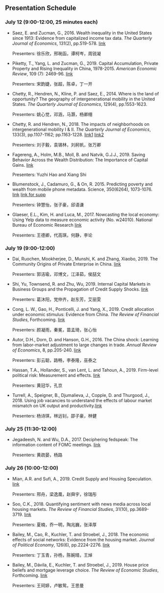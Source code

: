 ## Presentation Schedule

### July 12 (9:00-12:00, 25 minutes each)

- Saez, E. and Zucman, G., 2016. Wealth inequality in the United States since 1913: Evidence from capitalized income tax data. *The Quarterly Journal of Economics*, 131(2), pp.519-578. [link](http://gabriel-zucman.eu/uswealth/) 

  Presenters: 徐乐欣，邢琬函，谭柯岑，周锐凝



- Piketty, T., Yang, L. and Zucman, G., 2019. Capital Accumulation, Private Property and Rising Inequality in China, 1978-2015. *American Economic Review*, 109 (7): 2469-96. [link](http://gabriel-zucman.eu/china/)

  Presenters: 宋韵婕，张超，陈卓，丁一开

  
- Chetty, R., Hendren, N., Kline, P. and Saez, E., 2014. Where is the land of opportunity? The geography of intergenerational mobility in the United States. *The Quarterly Journal of Economics*, 129(4), pp.1553-1623.

  Presenters: 姚心觉，邓涵，马灏，杨卿栩
  

- Chetty, R. and Hendren, N., 2018. The impacts of neighborhoods on intergenerational mobility I & II. *The Quarterly Journal of Economics*, 133(3), pp.1107-1162; pp.1163-1228. [link1](https://opportunityinsights.org/paper/neighborhoodsi/) [link2](https://opportunityinsights.org/paper/neighborhoodsii/)

  Presenters: 刘子毅，袁锡林，刘舸帆，张万卿



- Fagereng, A., Holm, M.B., Moll, B. and Natvik, G.J.J., 2019. Saving Behavior Across the Wealth Distribution: The Importance of Capital Gains. [link](http://www.princeton.edu/~moll/SBWD.pdf)

  Presenters: Yuzhi Hao and Xiang Shi



- Blumenstock, J., Cadamuro, G., & On, R. 2015. Predicting poverty and wealth from mobile phone metadata. Science, 350(6264), 1073-1076. [link](https://science.sciencemag.org/content/350/6264/1073) [link for supp](https://science.sciencemag.org/content/sci/suppl/2015/11/24/350.6264.1073.DC1/Blumenstock.SM.pdf)

  Presenters: 钟慧怡，张子豪，邱语谦

  

- Glaeser, E.L., Kim, H. and Luca, M., 2017. Nowcasting the local economy: Using Yelp data to measure economic activity (No. w24010). National Bureau of Economic Research [link](https://www.nber.org/chapters/c14276.pdf)

  Presenters: 王德卿，代高琪，何静，李论

  

### July 19 (9:00-12:00)

- Dai, Ruochen, Mookherjee, D., Munshi, K. and Zhang, Xiaobo, 2019. The Community Origins of Private Enterprise in China. [link](https://ideas.repec.org/p/bos/iedwpr/dp-320.html)

  Presenters: 郭洁瑜，邓博文，江泽茹，侯喆文

  

- Shi, Yu, Townsend, R. and Zhu, Wu, 2019. Internal Capital Markets in Business Groups and the Propagation of Credit Supply Shocks. [link](https://papers.ssrn.com/sol3/papers.cfm?abstract_id=3405978)

  Presenters: 葛沐阳，党仲齐，赵东芳，艾丽雯

  

- Cong, L. W., Gao, H., Ponticelli, J. and Yang, X., 2019. Credit allocation under economic stimulus: Evidence from China. *The Review of Financial Studies*, Forthcoming. [link](https://papers.ssrn.com/sol3/papers.cfm?abstract_id=2862101)

  Presenters: 颜凝雨，秦冕，苗孟琦，张心怡

  

- Autor, D.H., Dorn, D. and Hanson, G.H., 2016. The China shock: Learning from labor-market adjustment to large changes in trade. *Annual Review of Economics*, 8, pp.205-240. [link](http://chinashock.info/)

  Presenters: 彭云聪，路畅，李泰隆，巫泰之

  

- Hassan, T.A., Hollander, S., van Lent, L. and Tahoun, A., 2019. Firm-level political risk: Measurement and effects. [link](https://sites.google.com/site/tarekalexanderhassan/papers)

  Presenters: 黄冠华，孔京

  

- Turrell, A., Speigner, B., Djumalieva, J., Copple, D. and Thurgood, J., 2018. Using job vacancies to understand the effects of labour market mismatch on UK output and productivity.[link](https://www.bankofengland.co.uk/working-paper/2018/using-job-vacancies-to-understand-the-effects-of-labour-market-mismatch-on-uk-output)

  Presenters: 杨诗琪，林远钊，卲子豪，林健

  

### July 25 (11:30-12:00)

- Jegadeesh, N. and Wu, D.A., 2017. Deciphering fedspeak: The information content of FOMC meetings. [link](https://papers.ssrn.com/sol3/papers.cfm?abstract_id=2939937)

  Presenters: 黄疏晏，杨路



### July 26 (10:00-12:00)

- Mian, A.R. and Sufi, A., 2019. Credit Supply and Housing Speculation. [link](https://papers.ssrn.com/sol3/papers.cfm?abstract_id=3209564) 

  Presenters: 邢舟，梁逸凰，赵舜宇，徐瑞彤

  

- Soo, C.K., 2018. Quantifying sentiment with news media across local housing markets. *The Review of Financial Studies*, 31(10), pp.3689-3719. [link](https://sites.google.com/a/umich.edu/cindyksoo/)

  Presenters: 夏楠，乔一明，陶兆巍，张泽厚



- Bailey, M., Cao, R., Kuchler, T. and Stroebel, J., 2018. The economic effects of social networks: Evidence from the housing market. *Journal of Political Economy*, 126(6), pp.2224-2276. [link](http://pages.stern.nyu.edu/~jstroebe/)

  Presenters: 丁玉青，孙杨，陈婉晴，王焯

  

- Bailey, M., Dávila, E., Kuchler, T. and Stroebel, J., 2019. House price beliefs and mortgage leverage choice. *The Review of Economic Studies*, Forthcoming. [link](http://pages.stern.nyu.edu/~jstroebe/)

  Presenters: 王珂婷，卢敏鸳，王思曼








